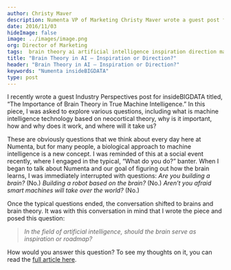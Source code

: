```yaml
---
author: Christy Maver
description: Numenta VP of Marketing Christy Maver wrote a guest post for insieBIGDATA titled, “The Importance of Brain Theory in True Machine Intelligence.” In the piece, she shares her thoughts on machine intelligence technology based on brain theory, why it's important, how and why it works, and where it will take us.
date: 2016/11/03
hideImage: false
image: ../images/image.png
org: Director of Marketing
tags:  brain theory ai artificial intelligence inspiration direction machine neuroscience htm
title: "Brain Theory in AI – Inspiration or Direction?"
header: "Brain Theory in AI – Inspiration or Direction?"
keywords: "Numenta insideBIGDATA"
type: post
---
```


I recently wrote a guest Industry Perspectives post for insideBIGDATA titled,
“The Importance of Brain Theory in True Machine Intelligence.”  In this piece, I
was asked to explore various questions, including what is machine intelligence
technology based on neocortical theory, why is it important, how and why does it
work, and where will it take us?

These are obviously questions that we think about every day here at Numenta, but
for many people, a biological approach to machine intelligence is a new concept.
I was reminded of this at a social event recently, where I engaged in the
typical, “What do you do?” banter.  When I began to talk about Numenta and our
goal of figuring out how the brain learns, I was immediately interrupted with
questions: *Are you building a brain?* (No.) *Building a robot based on the
brain?* (No.) *Aren’t you afraid smart machines will take over the world?* (No.)  

Once the typical questions ended, the conversation shifted to brains and brain
theory.  It was with this conversation in mind that I wrote the piece and posed
this question:  

> *In the field of artificial intelligence, should the brain serve as
  inspiration or roadmap?*

How would you answer this question?  To see my thoughts on it, you can read the
[full article here](http://insidebigdata.com/2016/11/03/the-importance-of-brain-theory-in-true-machine-intelligence/).
